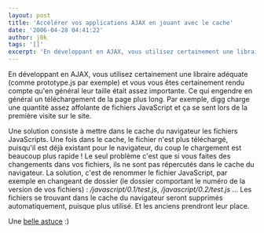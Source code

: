 ```yaml
---
layout: post
title: 'Accélérer vos applications AJAX en jouant avec le cache'
date: '2006-04-28 04:41:22'
author: j0k
tags: '[]'
excerpt: 'En développant en AJAX, vous utilisez certainement une libraire adéquate (comme prototype.js par exemple) et vous vous êtes certainement rendu compte qu''en général leur taille était assez importante. Ce qui engendre en général un téléchargement de la page plus long.   Par exemple, digg charge une quantité assez affolante de fichiers JavaScript et ça se sent lors de la      ...'
---
```


En développant en AJAX, vous utilisez certainement une libraire adéquate (comme prototype.js par exemple) et vous vous êtes certainement rendu compte qu'en général leur taille était assez importante. Ce qui engendre en général un téléchargement de la page plus long.   Par exemple, digg charge une quantité assez affolante de fichiers JavaScript et ça se sent lors de la première visite sur le site.

Une solution consiste à mettre dans le cache du navigateur les fichiers JavaScripts. Une fois dans le cache, le fichier n'est plus téléchargé, puisqu'il est déjà existant pour le navigateur, du coup le chargement est beaucoup plus rapide !    Le seul problème c'est que si vous faites des changements dans vos fichiers, ils ne sont pas répercutés dans le cache du navigateur. La solution, c'est de renommer le fichier JavaScript, par exemple en changeant de dossier (le dossier comportant le numéro de la version de vos fichiers) : */javascript/0.1/test.js*, */javascript/0.2/test.js* ...   Les fichiers se trouvant dans le cache du navigateur seront supprimés automatiquement, puisque plus utilisé. Et les anciens prendront leur place.

Une [belle astuce](http://vivekjishtu.blogspot.com/2006/04/speed-up-your-ajax-based-webapps.html) :)
